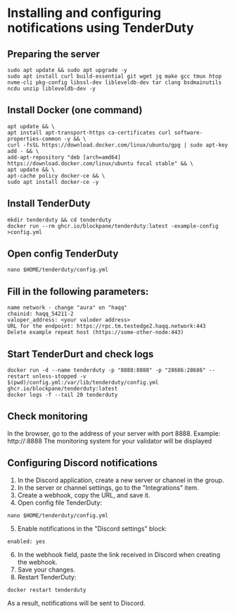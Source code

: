 # Installing and configuring notifications using TenderDuty
## Preparing the server
```
sudo apt update && sudo apt upgrade -y
sudo apt install curl build-essential git wget jq make gcc tmux htop nvme-cli pkg-config libssl-dev libleveldb-dev tar clang bsdmainutils ncdu unzip libleveldb-dev -y
```
## Install Docker (one command)
```
apt update && \
apt install apt-transport-https ca-certificates curl software-properties-common -y && \
curl -fsSL https://download.docker.com/linux/ubuntu/gpg | sudo apt-key add - && \
add-apt-repository "deb [arch=amd64] https://download.docker.com/linux/ubuntu focal stable" && \
apt update && \
apt-cache policy docker-ce && \
sudo apt install docker-ce -y
```
## Install TenderDuty
```
mkdir tenderduty && cd tenderduty
docker run --rm ghcr.io/blockpane/tenderduty:latest -example-config >config.yml
```
## Open config TenderDuty
```
nano $HOME/tenderduty/config.yml
```
## Fill in the following parameters:
```
name network - change "aura" on "haqq"
chainid: haqq_54211-2
valoper_address: <your valoder address>
URL for the endpoint: https://rpc.tm.testedge2.haqq.network:443
Delete example repeat host (https://some-other-node:443) 
```
## Start TenderDurt and check logs
```
docker run -d --name tenderduty -p "8888:8888" -p "28686:28686" --restart unless-stopped -v $(pwd)/config.yml:/var/lib/tenderduty/config.yml ghcr.io/blockpane/tenderduty:latest
docker logs -f --tail 20 tenderduty
```
## Check monitoring
In the browser, go to the address of your server with port 8888. Example: http://<IP>:8888
The monitoring system for your validator will be displayed
  
## Configuring Discord notifications
1. In the Discord application, create a new server or channel in the group.
2. In the server or channel settings, go to the "Integrations" item.
3. Create a webhook, copy the URL, and save it.
4. Open config file TenderDuty:
```
nano $HOME/tenderduty/config.yml
```
5. Enable notifications in the "Discord settings" block:
```
enabled: yes
```
6. In the webhook field, paste the link received in Discord when creating the webhook.
7. Save your changes.
8. Restart TenderDuty:
```
docker restart tenderduty
```
As a result, notifications will be sent to Discord.
